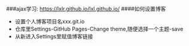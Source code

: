  ###ajax学习: https://lxlr.github.io/lxl.github.io/
 ####如何设置博客
 * 设置个人博客项目名xxx.git.io
 * 仓库里Settings-GitHub Pages-Change theme,随便选择一个主题-save
 * 从新进入Settings里赋值博客链接
